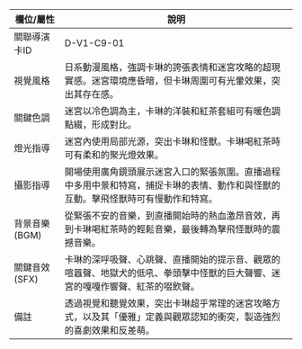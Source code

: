 | 欄位/屬性 | 說明 |
|---|---|
| 關聯導演卡ID | D-V1-C9-01 |
| 視覺風格 | 日系動漫風格，強調卡琳的誇張表情和迷宮攻略的超現實感。迷宮環境應昏暗，但卡琳周圍可有光暈效果，突出其存在感。 |
| 關鍵色調 | 迷宮以冷色調為主，卡琳的洋裝和紅茶套組可有暖色調點綴，形成對比。 |
| 燈光指導 | 迷宮內使用局部光源，突出卡琳和怪獸。卡琳喝紅茶時可有柔和的聚光燈效果。 |
| 攝影指導 | 開場使用廣角鏡頭展示迷宮入口的緊張氛圍。直播過程中多用中景和特寫，捕捉卡琳的表情、動作和與怪獸的互動。擊飛怪獸時可有慢動作和特寫。 |
| 背景音樂 (BGM) | 從緊張不安的音樂，到直播開始時的熱血激昂音效，再到卡琳喝紅茶時的輕鬆音樂，最後轉為擊飛怪獸時的震撼音樂。 |
| 關鍵音效 (SFX) | 卡琳的深呼吸聲、心跳聲、直播開始的提示音、觀眾的喧囂聲、地獄犬的低吼、拳頭擊中怪獸的巨大聲響、迷宮的嘎嘎作響聲、紅茶的啜飲聲。 |
| 備註 | 透過視覺和聽覺效果，突出卡琳超乎常理的迷宮攻略方式，以及其「優雅」定義與觀眾認知的衝突，製造強烈的喜劇效果和反差萌。 |
